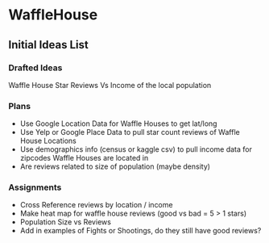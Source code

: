 # WaffleHouse
## Initial Ideas List


### Drafted Ideas
Waffle House Star Reviews Vs Income of the local population

### Plans
- Use Google Location Data for Waffle Houses to get lat/long
- Use Yelp or Google Place Data to pull star count reviews of Waffle House Locations
- Use demographics info (census or kaggle csv) to pull income data for zipcodes Waffle Houses are located in
- Are reviews related to size of population (maybe density)


### Assignments
- Cross Reference reviews by location / income
- Make heat map for waffle house reviews (good vs bad = 5 > 1 stars)
- Population Size vs Reviews 
- Add in examples of Fights or Shootings, do they still have good reviews?
